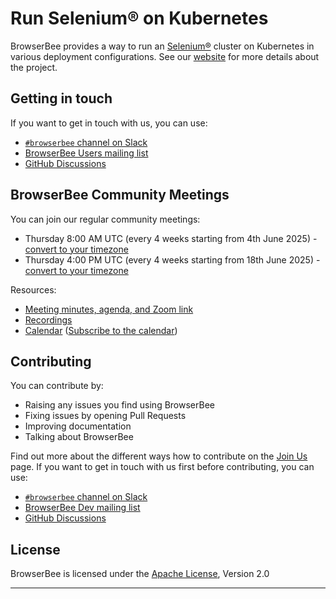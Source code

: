 # Run Selenium® on Kubernetes

BrowserBee provides a way to run an [Selenium®](https://www.selenium.dev/) cluster on Kubernetes in various deployment configurations.
See our [website](https://browserbee.io) for more details about the project.

## Getting in touch

If you want to get in touch with us, you can use:

* [`#browserbee` channel on Slack](https://slack.io/)
* [BrowserBee Users mailing list]()
* [GitHub Discussions](https://github.com/orgs/browserbee/discussions)

## BrowserBee Community Meetings

You can join our regular community meetings:

* Thursday 8:00 AM UTC (every 4 weeks starting from 4th June 2025) - [convert to your timezone](https://www.thetimezoneconverter.com/?t=8%3A00&tz=UTC)
* Thursday 4:00 PM UTC (every 4 weeks starting from 18th June 2025) - [convert to your timezone](https://www.thetimezoneconverter.com/?t=16%3A00&tz=UTC)

Resources:
* [Meeting minutes, agenda, and Zoom link]()
* [Recordings]()
* [Calendar]() ([Subscribe to the calendar]())

## Contributing

You can contribute by:
- Raising any issues you find using BrowserBee
- Fixing issues by opening Pull Requests
- Improving documentation
- Talking about BrowserBee

Find out more about the different ways how to contribute on the [Join Us](https://browserbee.io/join-us/) page.
If you want to get in touch with us first before contributing, you can use:

* [`#browserbee` channel on Slack](https://slack.io/)
* [BrowserBee Dev mailing list]()
* [GitHub Discussions](https://github.com/orgs/browserbee/discussions)

## License

BrowserBee is licensed under the [Apache License](https://github.com/browserbee/.github/blob/main/LICENSE), Version 2.0

---
